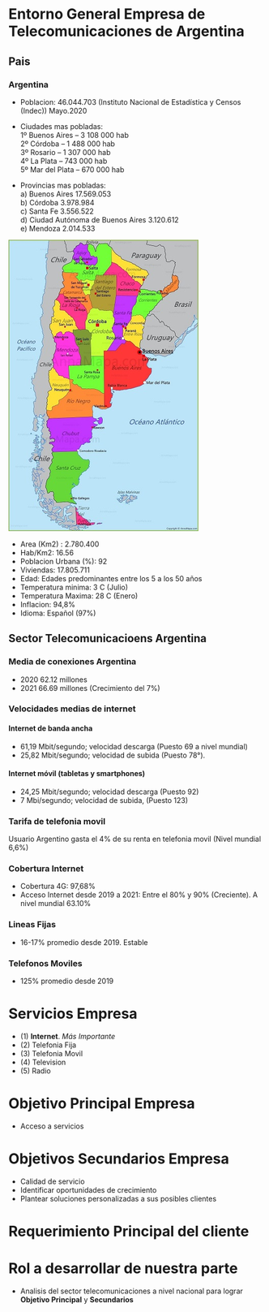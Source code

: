 # Entorno General Empresa de Telecomunicaciones de Argentina

## Pais
###  Argentina
- Poblacion:               46.044.703 (Instituto Nacional de Estadística y Censos (Indec)) Mayo.2020
- Ciudades mas pobladas:  
  1º Buenos Aires – 3 108 000 hab  
  2º Córdoba – 1 488 000 hab  
  3º Rosario – 1 307 000 hab    
  4º La Plata – 743 000 hab  
  5º Mar del Plata – 670 000 hab  
  
- Provincias mas pobladas:  
  a) Buenos Aires	                    17.569.053  
  b) Córdoba	                        3.978.984  
  c) Santa Fe	                        3.556.522  
  d) Ciudad Autónoma de Buenos Aires	3.120.612  
  e) Mendoza	                        2.014.533  


<img src="imagenes/mapapoliticoargentina.jpeg" alt="Texto alternativo" width="375" height="574">


- Area (Km2) :             2.780.400
- Hab/Km2:                 16.56
- Poblacion Urbana (%):    92
- Viviendas:               17.805.711
- Edad:                    Edades predominantes entre los 5 a los 50 años
- Temperatura minima:      3 C   (Julio)
- Temperatura Maxima:      28 C (Enero)
- Inflacion:               94,8%
- Idioma:                  Español (97%)

## Sector Telecomunicacioens Argentina

### Media de conexiones Argentina

- 2020 62.12 millones
- 2021 66.69 millones (Crecimiento del 7%)

### Velocidades medias de internet

#### Internet de banda ancha
- 61,19 Mbit/segundo; velocidad descarga (Puesto 69 a nivel mundial)
- 25,82 Mbit/segundo; velocidad de subida (Puesto 78°).

#### Internet móvil (tabletas y smartphones) 
- 24,25 Mbit/segundo; velocidad descarga (Puesto 92)
- 7 Mbi/segundo; velocidad de subida, (Puesto 123)

### Tarifa de telefonia movil

Usuario Argentino gasta el 4% de su renta en telefonia movil (Nivel mundial 6,6%)

### Cobertura Internet

- Cobertura 4G:   97,68%
- Acceso Internet desde 2019 a 2021: Entre el 80% y 90% (Creciente). A nivel mundial 63.10%

### Lineas Fijas

- 16-17% promedio desde 2019. Estable

### Telefonos Moviles

- 125% promedio desde 2019

# Servicios Empresa

- (1)   **Internet**. *Más Importante*
- (2)   Telefonia Fija
- (3)   Telefonia Movil
- (4)   Television
- (5)   Radio

# Objetivo Principal Empresa

- Acceso a servicios

# Objetivos Secundarios Empresa

- Calidad de servicio
- Identificar oportunidades de crecimiento
- Plantear soluciones personalizadas a sus posibles clientes

# Requerimiento Principal del cliente
# Rol a desarrollar de nuestra parte

- Analisis del sector telecomunicaciones a nivel nacional para lograr **Objetivo Principal** y **Secundarios**
